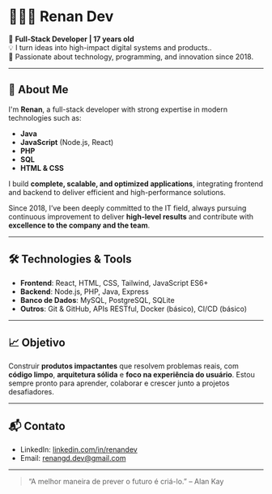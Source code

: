 # 🧑🏻‍💻 Renan Dev

🎯 **Full-Stack Developer | 17 years old**  
💡 I turn ideas into high-impact digital systems and products..  
📍 Passionate about technology, programming, and innovation since 2018.

---

## 🚀 About Me

I'm **Renan**, a full-stack developer with strong expertise in modern technologies such as:

- **Java**
- **JavaScript** (Node.js, React)
- **PHP**
- **SQL**
- **HTML & CSS**

I build **complete, scalable, and optimized applications**, integrating frontend and backend to deliver efficient and high-performance solutions.

Since 2018, I’ve been deeply committed to the IT field, always pursuing continuous improvement to deliver **high-level results** and contribute with **excellence to the company and the team**.

---

## 🛠️ Technologies & Tools

- **Frontend**: React, HTML, CSS, Tailwind, JavaScript ES6+
- **Backend**: Node.js, PHP, Java, Express
- **Banco de Dados**: MySQL, PostgreSQL, SQLite
- **Outros**: Git & GitHub, APIs RESTful, Docker (básico), CI/CD (básico)

---

## 📈 Objetivo

Construir **produtos impactantes** que resolvem problemas reais, com **código limpo**, **arquitetura sólida** e **foco na experiência do usuário**. Estou sempre pronto para aprender, colaborar e crescer junto a projetos desafiadores.

---

## 📬 Contato

- LinkedIn: [linkedin.com/in/renandev](https://www.linkedin.com/in/renan-da-silva-rodrigues-b214a5360?lipi=urn%3Ali%3Apage%3Ad_flagship3_profile_view_base_contact_details%3Biuqxl6juQzS3zkgA687UOw%3D%3D)
- Email: [renangd.dev@gmail.com](mailto:renangd.dev@gmail.com)

---

> “A melhor maneira de prever o futuro é criá-lo.” – Alan Kay

